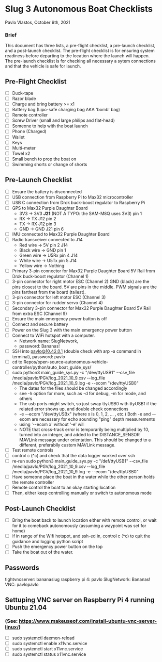 # Slug 3 Autonomous Boat Checklists
Pavlo Vlastos, October 9th, 2021

### Brief
This document has three lists, a pre-flight checklist, a pre-launch checklist, and a post-launch checklist. The pre-flight checklist is for ensuring system readiness before departing to the location where the launch will happen. The pre-launch checklist is for checking all necessary a sytem connections and that the vehicle is safe for launch.

## Pre-Flight Checklist
- [ ] Duck-tape
- [ ] Razor blade
- [ ] Charge and bring battery >= x1
- [ ] Battery bag (Lipo-safe charging bag AKA 'bomb' bag)
- [ ] Remote controller
- [ ] Screw Driver (small and large philips and flat-head)
- [ ] Someone to help with the boat launch
- [ ] Phone (Charged)
- [ ] Wallet
- [ ] Keys 
- [ ] Multi-meter
- [ ] Towel x2 
- [ ] Small bench to prop the boat on
- [ ] Swimming shorts or change of shorts

## Pre-Launch Checklist
- [ ] Ensure the battery is disconnected
- [ ] USB connection from Raspberry Pi to Max32 microcontroller
- [ ] USB C connection from Drok buck-boost regulator to Raspberry Pi
- [ ] GPS to Max32 Purple Daughter Board 
  * 3V3 -> 3V3 **J21** (NOT A TYPO: the SAM-M8Q uses 3V3) pin 1 
  * RX  -> TX J12 pin 2
  * TX  -> RX J12 pin 3
  * GND -> GND J21 pin 6
- [ ] IMU connected to Max32 Purple Daughter Board
- [ ] Radio transceiver connected to J14
  * Red wire    -> 5V pin 2 J14 
  * Black wire  -> GND pin 1 
  * Green wire  -> U5Rx pin 4 J14
  * White wire  -> U5Tx pin 5 J14
  * Yellow wire -> Nothing
- [ ] Primary 3-pin connector for Max32 Purple Daughter Board 5V Rail from Drok buck-boost regulator (Channel 1)
- [ ] 3-pin connector for right motor ESC (Channel 2) GND (black) are the pins closest to the board. 5V are pins in the middle. PWM signals are the pins farthest from the board (tallest).
- [ ] 3-pin connector for left motor ESC (Channel 3)
- [ ] 3-pin connector for rudder servo (Channel 4)
- [ ] Secondary 3-pin connector for Max32 Purple Daughter Board 5V Rail from extra ESC (Channel 9)
- [ ] Ensure the main emergency power button is off
- [ ] Connect and secure battery
- [ ] Power on the Slug 3 with the main emergency power button
- [ ] Connect to WiFi hotspot with a computer. 
  * Network name: SlugNetwork, 
  * password: Bananas!
- [ ] SSH into pavlo@10.42.0.1 (double check with arp -a command in terminal), password: pavlo
- [ ] cd to Repos/open-source-autonomous-vehicle-controller/python/auto_boat_guide_sys/
- [ ] sudo python3 main_guide_sys.py -c "/dev/ttyUSB1" --csv_file /media/pavlo/PGV/log_2021_10_9.csv --log_file /media/pavlo/PGV/log_2021_10_9.log -e --ecom "/dev/ttyUSB0" 
  * The dates for the files should be changed accordingly
  * see -h option for more, such as -d for debug, -m for mode, and others
  * The usb ports might switch, so just swap ttyUSB0 with ttyUSB1 if the related error shows up, and double check connections
  * -e --ecom "/dev/ttyUSBx" (where x is 0, 1, 2, ... , etc.) Both -e and --ecom are necessary for echo sounding "ping" depth measurements
  * using '--ecom x' without '-e' will 
  * NOTE that cross-track error is temporarily being multiplied by 10, turned into an integer, and added to the DISTANCE_SENSOR MAVLink message under orientation. This should be changed to a different, preferablly custom MAVLink message.
- [ ] Test remote controls
- [ ] control c (^c) and check that the data logger worked over ssh
- [ ] re-run sudo python3 main_guide_sys.py -c "/def/ttyUSB1" --csv_file /media/pavlo/PGV/log_2021_10_9.csv --log_file /media/pavlo/PGV/log_2021_10_9.log -e --ecom "/dev/ttyUSB0" 
- [ ] Have someone place the boat in the water while the other person holds the remote controller
- [ ] Remote control the boat to an okay starting location
- [ ] Then, either keep controlling manually or switch to autonomous mode

## Post-Launch Checklist
- [ ]  Bring the boat back to launch location either with remote control, or wait for it to comeback autonomously (assuming a waypoint was set for home)
- [ ]  If in range of the Wifi hotspot, and ssh-ed in, control c (^c) to quit the guidance and logging python script
- [ ] Push the emergency power button on the top
- [ ] Take the boat out of the water.

## Passwords
tightvncserver: bananaslug
raspberry pi 4: pavlo
SlugNetwork: Bananas!
VNC: pavlopavlo

## Settuping VNC server on Raspberry Pi 4 running Ubuntu 21.04
### (See: https://www.makeuseof.com/install-ubuntu-vnc-server-linux/)
- [ ] sudo systemctl daemon-reload
- [ ] sudo systemctl enable x11vnc.service 
- [ ] sudo systemctl start x11vnc.service 
- [ ] sudo systemctl status x11vnc.service